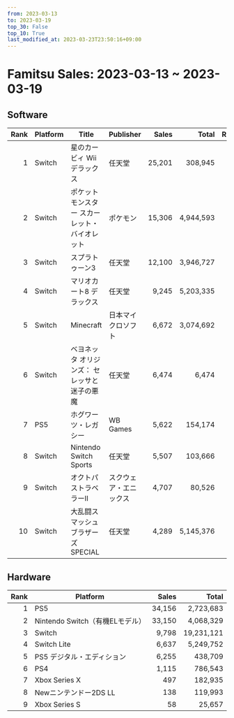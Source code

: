 ```yaml
---
from: 2023-03-13
to: 2023-03-19
top_30: False
top_10: True
last_modified_at: 2023-03-23T23:50:16+09:00
---
```

# Famitsu Sales: 2023-03-13 ~ 2023-03-19
## Software
| Rank | Platform | Title | Publisher | Sales | Total | Rate | New |
| -: | -- | -- | -- | -: | -: | -: | -- |
| 1 | Switch | 星のカービィ Wii デラックス | 任天堂 | 25,201 | 308,945 |  |  |
| 2 | Switch | ポケットモンスター スカーレット・バイオレット | ポケモン | 15,306 | 4,944,593 |  |  |
| 3 | Switch | スプラトゥーン3 | 任天堂 | 12,100 | 3,946,727 |  |  |
| 4 | Switch | マリオカート8 デラックス | 任天堂 | 9,245 | 5,203,335 |  |  |
| 5 | Switch | Minecraft | 日本マイクロソフト | 6,672 | 3,074,692 |  |  |
| 6 | Switch | ベヨネッタ オリジンズ： セレッサと迷子の悪魔 | 任天堂 | 6,474 | 6,474 |  | **New** |
| 7 | PS5 | ホグワーツ・レガシー | WB Games | 5,622 | 154,174 |  |  |
| 8 | Switch | Nintendo Switch Sports | 任天堂 | 5,507 | 103,666 |  |  |
| 9 | Switch | オクトパストラベラーII | スクウェア・エニックス | 4,707 | 80,526 |  |  |
| 10 | Switch | 大乱闘スマッシュブラザーズ SPECIAL | 任天堂 | 4,289 | 5,145,376 |  |  |

## Hardware
| Rank | Platform | Sales | Total |
| -: | -- | -: | -: |
| 1 | PS5 | 34,156 | 2,723,683 |
| 2 | Nintendo Switch（有機ELモデル） | 33,150 | 4,068,329 |
| 3 | Switch | 9,798 | 19,231,121 |
| 4 | Switch Lite | 6,637 | 5,249,752 |
| 5 | PS5 デジタル・エディション | 6,255 | 438,709 |
| 6 | PS4 | 1,115 | 786,543 |
| 7 | Xbox Series X | 497 | 182,935 |
| 8 | Newニンテンドー2DS LL | 138 | 119,993 |
| 9 | Xbox Series S | 58 | 25,657 |